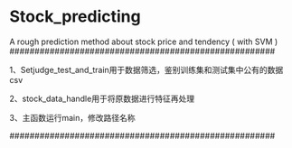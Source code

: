 # Stock_predicting
A rough prediction method about stock price and tendency ( with SVM )
#####################################################



1、Setjudge_test_and_train用于数据筛选，鉴别训练集和测试集中公有的数据csv

2、stock_data_handle用于将原数据进行特征再处理

3、主函数运行main，修改路径名称

#####################################################
